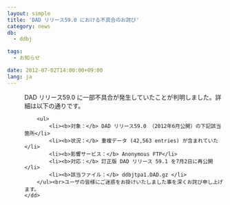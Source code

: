 ```yaml
---
layout: simple
title: 'DAD リリース59.0 における不具合のお詫び'
category: news
db:
  - ddbj

tags:
  - お知らせ

date: 2012-07-02T14:00:00+09:00
lang: ja
---
```


<html>

<dl>
    <dd>DAD リリース59.0 に一部不具合が発生していたことが判明しました。詳細は以下の通りです。

        <ul>
            <li><b>対象：</b> DAD リリース59.0 （2012年6月公開）の下記該当箇所</li>
            <li><b>状況：</b> 重複データ (42,563 entries) が含まれていた</li>
            <li><b>影響サービス：</b> Anonymous FTP</li>
            <li><b>対応：</b> 訂正版 DAD リリース 59.1 を7月2日に再公開</li>
            <li><b>該当ファイル：</b> ddbjtpa1.DAD.gz </li>
        </ul><br>ユーザの皆様にご迷惑をお掛けいたしました事を深くお詫び申し上げます。
    </dd>
</dl>
</html>

